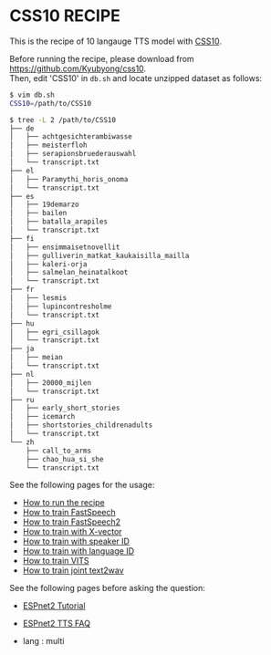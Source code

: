 # CSS10 RECIPE

This is the recipe of 10 langauge TTS model with [CSS10](https://github.com/Kyubyong/css10).

Before running the recipe, please download from https://github.com/Kyubyong/css10.  
Then, edit 'CSS10' in `db.sh` and locate unzipped dataset as follows:

```bash
$ vim db.sh
CSS10=/path/to/CSS10

$ tree -L 2 /path/to/CSS10
├── de
│   ├── achtgesichterambiwasse
│   ├── meisterfloh
│   ├── serapionsbruederauswahl
│   └── transcript.txt
├── el
│   ├── Paramythi_horis_onoma
│   └── transcript.txt
├── es
│   ├── 19demarzo
│   ├── bailen
│   ├── batalla_arapiles
│   └── transcript.txt
├── fi
│   ├── ensimmaisetnovellit
│   ├── gulliverin_matkat_kaukaisilla_mailla
│   ├── kaleri-orja
│   ├── salmelan_heinatalkoot
│   └── transcript.txt
├── fr
│   ├── lesmis
│   ├── lupincontresholme
│   └── transcript.txt
├── hu
│   ├── egri_csillagok
│   └── transcript.txt
├── ja
│   ├── meian
│   └── transcript.txt
├── nl
│   ├── 20000_mijlen
│   └── transcript.txt
├── ru
│   ├── early_short_stories
│   ├── icemarch
│   ├── shortstories_childrenadults
│   └── transcript.txt
└── zh
    ├── call_to_arms
    ├── chao_hua_si_she
    └── transcript.txt
```

See the following pages for the usage:
- [How to run the recipe](../../TEMPLATE/tts1/README.md#how-to-run)
- [How to train FastSpeech](../../TEMPLATE/tts1/README.md#fastspeech-training)
- [How to train FastSpeech2](../../TEMPLATE/tts1/README.md#fastspeech2-training)
- [How to train with X-vector](../../TEMPLATE/tts1/README.md#multi-speaker-model-with-x-vector-training)
- [How to train with speaker ID](../../TEMPLATE/tts1/README.md#multi-speaker-model-with-speaker-id-embedding-training)
- [How to train with language ID](../../TEMPLATE/tts1/README.md#multi-language-model-with-language-id-embedding-training)
- [How to train VITS](../../TEMPLATE/tts1/README.md#vits-training)
- [How to train joint text2wav](../../TEMPLATE/tts1/README.md#joint-text2wav-training)

See the following pages before asking the question:
- [ESPnet2 Tutorial](https://espnet.github.io/espnet/espnet2_tutorial.html)
- [ESPnet2 TTS FAQ](../../TEMPLATE/tts1/README.md#faq)


- lang : multi
